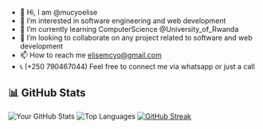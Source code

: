 - 👋 Hi, I am @mucyoelise
- 👀 I’m interested in software engineering and web development
- 🌱 I’m currently learning ComputerScience @University_of_Rwanda
- 💞️ I’m looking to collaborate on any project related to software and web development
- 📫 How to reach me elisemcyo@gmail.com
- 📞 (+250 790467044) Feel free to connect me via whatsapp or just a call

## 📊 GitHub Stats

![Your GitHub Stats](https://github-readme-stats.vercel.app/api?username=mucyoelise&show_icons=true&theme=radical)
![Top Languages](https://github-readme-stats.vercel.app/api/top-langs/?username=mucyoelise&layout=compact&theme=radical)
[![GitHub Streak](https://streak-stats.demolab.com?user=mucyoelise&theme=radical)](https://git.io/streak-stats)

<!---
mucyoelise/mucyoelise is a ✨ special ✨ repository because its `README.md` (this file) appears on your GitHub profile.
You can click the Preview link to take a look at your changes.
--->
